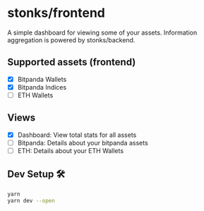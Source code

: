 # stonks/frontend

A simple dashboard for viewing some of your assets.
Information aggregation is powered by stonks/backend.

## Supported assets (frontend)
* [x] Bitpanda Wallets
* [x] Bitpanda Indices
* [ ] ETH Wallets

## Views
* [x] Dashboard: View total stats for all assets
* [ ] Bitpanda: Details about your bitpanda assets
* [ ] ETH: Details about your ETH Wallets

## Dev Setup 🛠
```bash
yarn
yarn dev --open
```